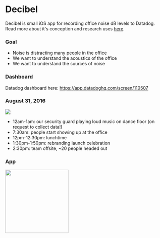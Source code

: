 # Decibel

Decibel is small iOS app for recording office noise dB levels to Datadog. Read more about it's conception and research uses [here](https://segment.com/blog/how-we-added-10-people-without-hiring-a-soul/).

### Goal
- Noise is distracting many people in the office
- We want to understand the acoustics of the office
- We want to understand the sources of noise

### Dashboard
Datadog dashboard here: https://app.datadoghq.com/screen/110507

### August 31, 2016

![](https://cloudup.com/cmtcIxPLwUE+)

* 12am-1am: our security guard playing loud music on dance floor (on request to collect data!)
* 7:30am: people start showing up at the office
* 12pm-12:30pm: lunchtime
* 1:30pm-1:50pm: rebranding launch celebration
* 2:30pm: team offsite, ~20 people headed out

### App

<img src="https://cldup.com/vXQwJJoM42.png" width="200">


